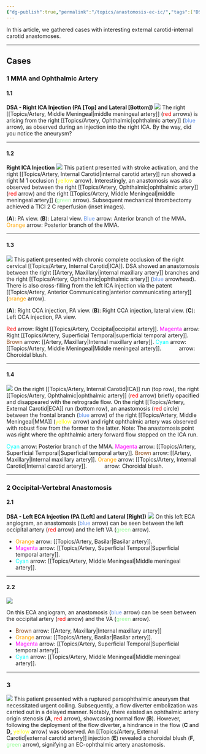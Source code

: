 ```yaml
---
{"dg-publish":true,"permalink":"/topics/anastomosis-ec-ic/","tags":["DSA","anatomy"],"created":"2023-09-14T14:09:03.788-07:00","updated":"2024-02-21T16:05:30.703-08:00"}
---
```



In this article, we gathered cases with interesting external carotid-internal carotid anastomoses.

---

## Cases

### 1 MMA and Ophthalmic Artery

#### 1.1

**DSA - Right ICA Injection (PA \[Top\] and Lateral \[Bottom\])**
![](https://i.imgur.com/O3RCMBz.jpg)
The right [[Topics/Artery, Middle Meningeal\|middle meningeal artery]] (<span style="color:red">red</span> arrows) is arising from the right [[Topics/Artery, Ophthalmic\|ophthalmic artery]] (<span style="color:cornflowerblue">blue</span> arrow), as observed during an injection into the right ICA. By the way, did you notice the aneurysm?

--- 

#### 1.2

**Right ICA Injection**
![](https://i.imgur.com/tzvd5PW.jpg)
This patient presented with stroke activation, and the right [[Topics/Artery, Internal Carotid\|internal carotid artery]] run showed a right M 1 occlusion (<span style="color:yellow">yellow</span> arrow). Interestingly, an anastomosis was also observed between the right [[Topics/Artery, Ophthalmic\|ophthalmic artery]] (<span style="color:red">red</span> arrow) and the right [[Topics/Artery, Middle Meningeal\|middle meningeal artery]] (<span style="color:palegreen">green</span> arrow). Subsequent mechanical thrombectomy achieved a TICI 2 C reperfusion (inset images).

(**A**): PA view.
(**B**): Lateral view.
<span style="color:cornflowerblue">Blue</span> arrow: Anterior branch of the MMA.
<span style="color:orange">Orange</span> arrow: Posterior branch of the MMA.

---

#### 1.3

![](https://i.imgur.com/z5i4GBb.jpeg)
This patient presented with chronic complete occlusion of the right cervical [[Topics/Artery, Internal Carotid\|ICA]]. DSA showed an anastomosis between the right [[Artery, Maxillary\|internal maxillary artery]] branches and the right [[Topics/Artery, Ophthalmic\|ophthalmic artery]] (<span style="color:cornflowerblue">blue</span> arrowhead). There is also cross-filling from the left ICA injection via the patent [[Topics/Artery, Anterior Communicating\|anterior communicating artery]] (<span style="color:orange">orange</span> arrow).

(**A**): Right CCA injection, PA view.
(**B**): Right CCA injection, lateral view.
(**C**): Left CCA injection, PA view.

<span style="color:red">Red</span> arrow: Right [[Topics/Artery, Occipital\|occipital artery]].
<span style="color:magenta">Magenta</span> arrow: Right [[Topics/Artery, Superficial Temporal\|superficial temporal artery]].
<span style="color:SaddleBrown">Brown</span> arrow: [[Artery, Maxillary\|Internal maxillary artery]].
<span style="color:cyan">Cyan</span> arrow: [[Topics/Artery, Middle Meningeal\|Middle meningeal artery]].
<span style="color:white">White</span> arrow: Choroidal blush.

---

#### 1.4

![](https://i.imgur.com/Gh8n9F7.jpeg)
On the right [[Topics/Artery, Internal Carotid\|ICA]] run (top row), the right [[Topics/Artery, Ophthalmic\|ophthalmic artery]] (<span style="color:red">red</span> arrow) briefly opacified and disappeared with the retrograde flow. On the right [[Topics/Artery, External Carotid\|ECA]] run (bottom row), an anastomosis (<span style="color:red">red</span> circle) between the frontal branch (<span style="color:cornflowerblue">blue</span> arrow) of the right [[Topics/Artery, Middle Meningeal\|MMA]] (<span style="color:yellow">yellow</span> arrow) and right ophthalmic artery was observed with robust flow from the former to the latter. Note: The anastomosis point was right where the ophthalmic artery forward flow stopped on the ICA run.

<span style="color:cyan">Cyan</span> arrow: Posterior branch of the MMA.
<span style="color:Magenta">Magenta</span> arrow: [[Topics/Artery, Superficial Temporal\|Superficial temporal artery]].
<span style="color:SaddleBrown">Brown</span> arrow: [[Artery, Maxillary\|Internal maxillary artery]].
<span style="color:orange">Orange</span> arrow: [[Topics/Artery, Internal Carotid\|Internal carotid artery]].
<span style="color:white">White</span> arrow: Choroidal blush.

---

### 2 Occipital-Vertebral Anastomosis

#### 2.1

**DSA - Left ECA Injection (PA \[Left\] and Lateral \[Right\])**
![](https://i.imgur.com/kHKRuzV.jpg)
On this left ECA angiogram, an anastomosis (<span style="color:cornflowerblue">blue</span> arrow) can be seen between the left occipital artery (<span style="color:red">red</span> arrow) and the left VA (<span style="color:palegreen">green</span> arrow).

- <span style="color:orange">Orange</span> arrow: [[Topics/Artery, Basilar\|Basilar artery]].
- <span style="color:magenta">Magenta</span> arrow: [[Topics/Artery, Superficial Temporal\|Superficial temporal artery]].
- <span style="color:cyan">Cyan</span> arrow: [[Topics/Artery, Middle Meningeal\|Middle meningeal artery]].

---

#### 2.2

![](https://i.imgur.com/757AQH4.jpg)

On this ECA angiogram, an anastomosis (<span style="color:cornflowerblue">blue</span> arrow) can be seen between the occipital artery (<span style="color:red">red</span> arrow) and the VA (<span style="color:palegreen">green</span> arrow).

- <span style="color:SaddleBrown">Brown</span> arrow: [[Artery, Maxillary\|Internal maxillary artery]]
- <span style="color:orange">Orange</span> arrow: [[Topics/Artery, Basilar\|Basilar artery]].
- <span style="color:magenta">Magenta</span> arrow: [[Topics/Artery, Superficial Temporal\|Superficial temporal artery]].
- <span style="color:cyan">Cyan</span> arrow: [[Topics/Artery, Middle Meningeal\|Middle meningeal artery]].

---

### 3

![](https://i.imgur.com/rhWp7hA.jpg)
This patient presented with a ruptured paraophthalmic aneurysm that necessitated urgent coiling. Subsequently, a flow diverter embolization was carried out in a delayed manner. Notably, there existed an ophthalmic artery origin stenosis (**A**, <span style="color:red">red</span> arrow), showcasing normal flow (**B**). However, following the deployment of the flow diverter, a hindrance in the flow (**C** and **D**, <span style="color:yellow">yellow</span> arrow) was observed. An [[Topics/Artery, External Carotid\|external carotid artery]] injection (**E**) revealed a choroidal blush (**F**, <span style="color:palegreen">green</span> arrow), signifying an EC-ophthalmic artery anastomosis.
